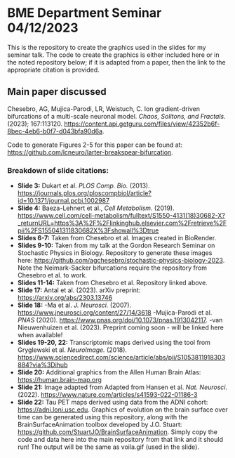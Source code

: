 # BME Department Seminar 04/12/2023

This is the repository to create the graphics used in the slides for my seminar talk. The code to create the graphics is either included here
or in the noted repository below; if it is adapted from a paper, then the link to the appropriate citation is provided.

## Main paper discussed
Chesebro, AG, Mujica-Parodi, LR, Weistuch, C. Ion gradient-driven bifurcations of a multi-scale neuronal model. *Chaos, Solitons, and Fractals.* (2023); 167:113120. https://content.api.getguru.com/files/view/42352b6f-8bec-4eb6-b0f7-d043bfa90d6a.

Code to generate Figures 2-5 for this paper can be found at: https://github.com/lcneuro/larter-breakspear-bifurcation.

### Breakdown of slide citations:
- **Slide 3:** Dukart et al. *PLOS Comp. Bio.* (2013). https://journals.plos.org/ploscompbiol/article?id=10.1371/journal.pcbi.1002987
- **Slide 4:** Baeza-Lehnert et al., *Cell Metabolism.* (2019). https://www.cell.com/cell-metabolism/fulltext/S1550-4131(18)30682-X?_returnURL=https%3A%2F%2Flinkinghub.elsevier.com%2Fretrieve%2Fpii%2FS155041311830682X%3Fshowall%3Dtrue
- **Slides 6-7:** Taken from Chesebro et al. Images created in BioRender.
- **Slides 9-10:** Taken from my talk at the Gordon Research Seminar on Stochastic Physics in Biology. Repository to generate these images here: https://github.com/agchesebro/stochastic-physics-biology-2023. Note the Neimark-Sacker bifurcations require the repository from Chesebro et al. to work.
- **Slides 11-14:** Taken from Chesebro et al. Repository linked above.
- **Slide 17:** Antal et al. (2023). arXiv preprint: https://arxiv.org/abs/2303.13746
- **Slide 18:** -Ma et al. *J. Neurosci.* (2007). https://www.jneurosci.org/content/27/14/3618 -Mujica-Parodi et al. *PNAS* (2020). https://www.pnas.org/doi/10.1073/pnas.1913042117. -van Nieuwenhuizen et al. (2023). Preprint coming soon - will be linked here when available!
- **Slides 19-20, 22:** Transcriptomic maps derived using the tool from Gryglewski et al. *NeuroImage.* (2018). https://www.sciencedirect.com/science/article/abs/pii/S1053811918303884?via%3Dihub
- **Slide 20:** Additional graphics from the Allen Human Brain Atlas: https://human.brain-map.org
- **Slide 21:** Image adapted from Adapted from Hansen et al. *Nat. Neurosci.* (2022). https://www.nature.com/articles/s41593-022-01186-3
- **Slide 22:** Tau PET maps derived using data from the ADNI cohort: https://adni.loni.usc.edu. Graphics of evolution on the brain surface over time can be generated using this repository, along with the BrainSurfaceAnimation toolbox developed by J.O. Stuart: https://github.com/StuartJO/BrainSurfaceAnimation. Simply copy the code and data here into the main repository from that link and it should run! The output will be the same as voila.gif (used in the slide).
